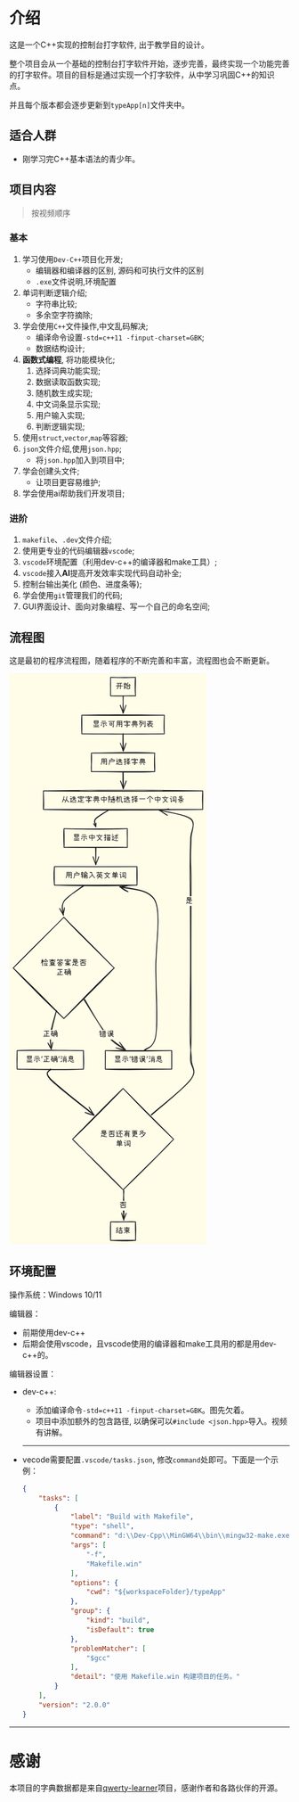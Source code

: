 # 介绍

这是一个C++实现的控制台打字软件, 出于教学目的设计。

整个项目会从一个基础的控制台打字软件开始，逐步完善，最终实现一个功能完善的打字软件。项目的目标是通过实现一个打字软件，从中学习巩固C++的知识点。

并且每个版本都会逐步更新到`typeApp[n]`文件夹中。

## 适合人群

- 刚学习完C++基本语法的青少年。


## 项目内容

> 按视频顺序

### 基本
1. 学习使用`Dev-C++`项目化开发;
    - 编辑器和编译器的区别, 源码和可执行文件的区别
    - `.exe`文件说明,环境配置
2. 单词判断逻辑介绍;
    - 字符串比较;
    - 多余空字符摘除;
3. 学会使用`C++`文件操作,中文乱码解决;
    - 编译命令设置`-std=c++11 -finput-charset=GBK`;
    - 数据结构设计;
4. **函数式编程**, 将功能模块化;
    1. 选择词典功能实现;
    2. 数据读取函数实现;
    3. 随机数生成实现;
    4. 中文词条显示实现;
    5. 用户输入实现;
    6. 判断逻辑实现;
5. 使用`struct`,`vector`,`map`等容器;
6. `json`文件介绍,使用`json.hpp`;
    - 将`json.hpp`加入到项目中;
7. 学会创建头文件;
    - 让项目更容易维护;
8. 学会使用ai帮助我们开发项目;

### 进阶
1. `makefile`、`.dev`文件介绍;
2. 使用更专业的代码编辑器`vscode`;
3. `vscode`环境配置（利用dev-c++的编译器和make工具）;
4. `vscode`接入**AI**提高开发效率实现代码自动补全;
5. 控制台输出美化 (颜色、进度条等);
6. 学会使用`git`管理我们的代码;
7. GUI界面设计、面向对象编程、写一个自己的命名空间;

## 流程图

这是最初的程序流程图，随着程序的不断完善和丰富，流程图也会不断更新。

![typeApp流程图](./assets/typeApp.png)

## 环境配置

操作系统：Windows 10/11

编辑器：

- 前期使用dev-c++
- 后期会使用vscode，且vscode使用的编译器和make工具用的都是用dev-c++的。

编辑器设置：

- dev-c++:
    - 添加编译命令`-std=c++11 -finput-charset=GBK`。图先欠着。
    - 项目中添加额外的包含路径, 以确保可以`#include <json.hpp>`导入。视频有讲解。
    ---

- vecode需要配置`.vscode/tasks.json`, 修改`command`处即可。下面是一个示例：
    ```json
    {
        "tasks": [
            {
                "label": "Build with Makefile",
                "type": "shell",
                "command": "d:\\Dev-Cpp\\MinGW64\\bin\\mingw32-make.exe", // 改成你的
                "args": [
                    "-f",
                    "Makefile.win"
                ],
                "options": {
                    "cwd": "${workspaceFolder}/typeApp"
                },
                "group": {
                    "kind": "build",
                    "isDefault": true
                },
                "problemMatcher": [
                    "$gcc"
                ],
                "detail": "使用 Makefile.win 构建项目的任务。"
            }
        ],
        "version": "2.0.0"
    }
    ```
---


# 感谢

本项目的字典数据都是来自[qwerty-learner](https://github.com/RealKai42/qwerty-learner)项目，感谢作者和各路伙伴的开源。